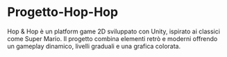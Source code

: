 # Progetto-Hop-Hop
Hop &amp; Hop è un platform game 2D sviluppato con Unity, ispirato ai classici come Super Mario. Il progetto combina elementi retrò e moderni offrendo un gameplay dinamico, livelli graduali e una grafica colorata.
